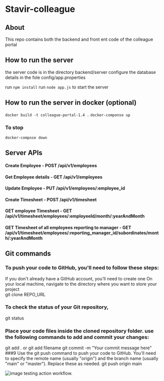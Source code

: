 # Stavir-colleague
## About
This repo contains both the backend and front ent code of the colleague portal
## How to run the server
the server code is in the directory backend/server
configure the database details in the fole config/app.properties

run `npm install`
run `node app.js` to start the server


## How to run the server in docker (optional)
`docker build -t colleague-portal-1.4 .`
`docker-componse up`
### To stop
`docker-compose down`

## Server APIs
#### Create Employee - POST /api/v1/employees 
#### Get Employee details - GET /api/v1/employees
#### Update Employee - PUT /api/v1/employees/:employee_id
#### Create Timesheet - POST /api/v1/timesheet 
#### GET employee Timesheet - GET /api/v1/timesheet/employees/:employeeId/month/:yearAndMonth
#### GET Timesheet of all employees reporting to manager - GET /api/v1/timesheet/employees/:reporting_manager_id/subordinates/month/:yearAndMonth



## Git commands
### To push your code to GitHub, you'll need to follow these steps:
If you don't already have a GitHub account, you'll need to create one
On your local machine, navigate to the directory where you want to store your project  
git clone REPO_URL
### To check the status of your Git repository,
git status
### Place your code files inside the cloned repository folder. use the following commands to add and commit your changes:
git add . or git add filename
git commit -m "Your commit message here"
###9 Use the git push command to push your code to GitHub. You'll need to specify the remote name (usually "origin") and the branch name (usually "main" or "master"). Replace these as needed.
git push origin main

![image](https://github.com/skStavir/colleagues-portal/assets/146941497/0f168735-4d57-4cd0-9647-c216599f5d2f)
testing action workflow.

